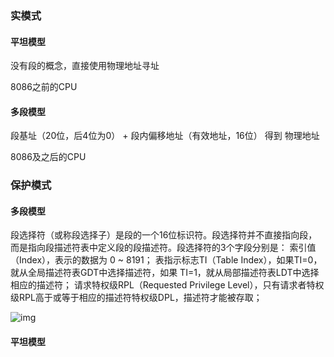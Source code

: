 ### 实模式

#### 平坦模型

没有段的概念，直接使用物理地址寻址

8086之前的CPU

#### 多段模型

段基址（20位，后4位为0） + 段内偏移地址（有效地址，16位） 得到 物理地址

8086及之后的CPU

### 保护模式

#### 多段模型

段选择符（或称段选择子）是段的一个16位标识符。段选择符并不直接指向段，而是指向段描述符表中定义段的段描述符。段选择符的3个字段分别是：
索引值（Index），表示的数据为 0 ~ 8191；
表指示标志TI（Table Index），如果TI=0，就从全局描述符表GDT中选择描述符，如果 TI=1，就从局部描述符表LDT中选择相应的描述符；
请求特权级RPL（Requested Privilege Level），只有请求者特权级RPL高于或等于相应的描述符特权级DPL，描述符才能被存取；

![img](http://hiphotos.baidu.com/xinghun_4/pic/item/69615107849e274a020881c3.jpg)

#### 平坦模型

